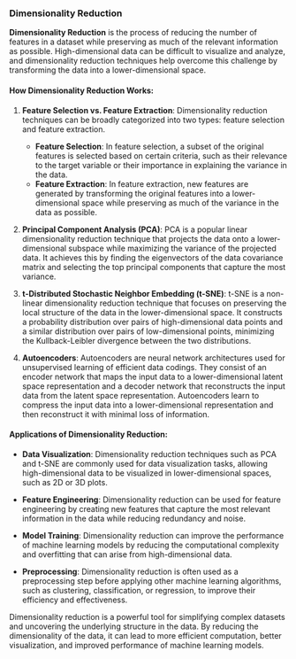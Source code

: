 ### Dimensionality Reduction

**Dimensionality Reduction** is the process of reducing the number of features in a dataset while preserving as much of the relevant information as possible. High-dimensional data can be difficult to visualize and analyze, and dimensionality reduction techniques help overcome this challenge by transforming the data into a lower-dimensional space.

#### How Dimensionality Reduction Works:

1. **Feature Selection vs. Feature Extraction**:
   Dimensionality reduction techniques can be broadly categorized into two types: feature selection and feature extraction. 
   - **Feature Selection**: In feature selection, a subset of the original features is selected based on certain criteria, such as their relevance to the target variable or their importance in explaining the variance in the data.
   - **Feature Extraction**: In feature extraction, new features are generated by transforming the original features into a lower-dimensional space while preserving as much of the variance in the data as possible.

2. **Principal Component Analysis (PCA)**:
   PCA is a popular linear dimensionality reduction technique that projects the data onto a lower-dimensional subspace while maximizing the variance of the projected data. It achieves this by finding the eigenvectors of the data covariance matrix and selecting the top principal components that capture the most variance.

3. **t-Distributed Stochastic Neighbor Embedding (t-SNE)**:
   t-SNE is a non-linear dimensionality reduction technique that focuses on preserving the local structure of the data in the lower-dimensional space. It constructs a probability distribution over pairs of high-dimensional data points and a similar distribution over pairs of low-dimensional points, minimizing the Kullback-Leibler divergence between the two distributions.

4. **Autoencoders**:
   Autoencoders are neural network architectures used for unsupervised learning of efficient data codings. They consist of an encoder network that maps the input data to a lower-dimensional latent space representation and a decoder network that reconstructs the input data from the latent space representation. Autoencoders learn to compress the input data into a lower-dimensional representation and then reconstruct it with minimal loss of information.

#### Applications of Dimensionality Reduction:

- **Data Visualization**: Dimensionality reduction techniques such as PCA and t-SNE are commonly used for data visualization tasks, allowing high-dimensional data to be visualized in lower-dimensional spaces, such as 2D or 3D plots.

- **Feature Engineering**: Dimensionality reduction can be used for feature engineering by creating new features that capture the most relevant information in the data while reducing redundancy and noise.

- **Model Training**: Dimensionality reduction can improve the performance of machine learning models by reducing the computational complexity and overfitting that can arise from high-dimensional data.

- **Preprocessing**: Dimensionality reduction is often used as a preprocessing step before applying other machine learning algorithms, such as clustering, classification, or regression, to improve their efficiency and effectiveness.

Dimensionality reduction is a powerful tool for simplifying complex datasets and uncovering the underlying structure in the data. By reducing the dimensionality of the data, it can lead to more efficient computation, better visualization, and improved performance of machine learning models.

